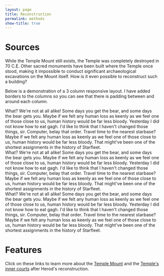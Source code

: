 ```yaml
---
layout: page
title: Reconstruction
permalink: methods
show-title: true
---
```

# Sources

While the Temple Mount still exists, the Temple was completely destroyed in 70 C.E. Other sacred monuments have been built where the Temple once stood, making it impossible to conduct significant archaeological excavations on the Mount itself. How is it even possible to reconstruct such a building? 
<p>Below is a demonstration of a 3 column responsive layout. I have added borders to the columns so you can see that there is padding between and around each column.</p>
<div class="flexContainer flexSpaceAround">
    <div class="col">
What? We're not at all alike! Some days you get the bear, and some days the bear gets you. Maybe if we felt any human loss as keenly as we feel one of those close to us, human history would be far less bloody. Yesterday I did not know how to eat gagh. I'd like to think that I haven't changed those things, sir. Computer, belay that order. Travel time to the nearest starbase? Maybe if we felt any human loss as keenly as we feel one of those close to us, human history would be far less bloody. That might've been one of the shortest assignments in the history of Starfleet.                </div>
    <div class="col">
What? We're not at all alike! Some days you get the bear, and some days the bear gets you. Maybe if we felt any human loss as keenly as we feel one of those close to us, human history would be far less bloody. Yesterday I did not know how to eat gagh. I'd like to think that I haven't changed those things, sir. Computer, belay that order. Travel time to the nearest starbase? Maybe if we felt any human loss as keenly as we feel one of those close to us, human history would be far less bloody. That might've been one of the shortest assignments in the history of Starfleet.                </div>
    <div class="col">
What? We're not at all alike! Some days you get the bear, and some days the bear gets you. Maybe if we felt any human loss as keenly as we feel one of those close to us, human history would be far less bloody. Yesterday I did not know how to eat gagh. I'd like to think that I haven't changed those things, sir. Computer, belay that order. Travel time to the nearest starbase? Maybe if we felt any human loss as keenly as we feel one of those close to us, human history would be far less bloody. That might've been one of the shortest assignments in the history of Starfleet.                </div>
</div>

# Features
Click on these links to learn more about the [Temple Mount](featuresmount.html) and the [Temple's inner courts](featurescourts.html) after Herod's reconstruction.



